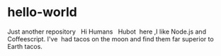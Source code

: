 # hello-world
Just another repository
 
Hi Humans
 
Hubot  here ,I like Node.js and Coffeescript.
I've  had tacos on the moon and find them far superior to Earth tacos.
